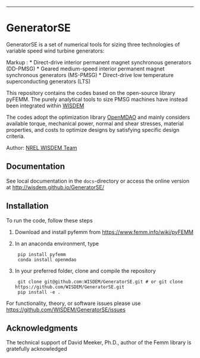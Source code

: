 ---------------
# GeneratorSE

GeneratorSE is a set of numerical tools for sizing three technologies of variable speed wind turbine generators:

 Markup : 	* Direct-drive interior permanent magnet synchronous generators (DD-PMSG)
			* Geared medium-speed interior permanent magnet synchronous generators (MS-PMSG)
			* Direct-drive low temperature superconducting generators (LTS)

This repository contains the codes based on the open-source library pyFEMM. The purely analytical tools to size PMSG machines have instead been integrated within [WISDEM](https://github.com/wisdem/wisdem)

The codes adopt the optimization library [OpenMDAO](https://openmdao.org) and mainly considers available torque, mechanical power, normal and shear stresses, material properties, and costs to optimize designs by satisfying specific design criteria. 

Author: [NREL WISDEM Team](mailto:systems.engineering@nrel.gov) 

## Documentation

See local documentation in the `docs`-directory or access the online version at <http://wisdem.github.io/GeneratorSE/>

## Installation

To run the code, follow these steps

1. Download and install pyfemm from https://www.femm.info/wiki/pyFEMM

2. In an anaconda environment, type 

        pip install pyfemm
        conda install openmdao

3. In your preferred folder, clone and compile the repository

		git clone git@github.com:WISDEM/GeneratorSE.git # or git clone https://github.com/WISDEM/GeneratorSE.git
		pip install -e .


For functionality, theory, or software issues please use <https://github.com/WISDEM/GeneratorSE/issues>

## Acknowledgments

The technical support of David Meeker, Ph.D., author of the Femm library is gratefully acknowledged